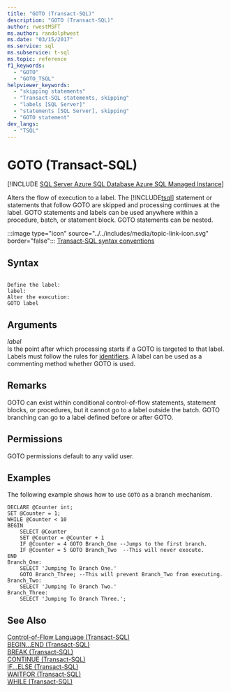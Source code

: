 ```yaml
---
title: "GOTO (Transact-SQL)"
description: "GOTO (Transact-SQL)"
author: rwestMSFT
ms.author: randolphwest
ms.date: "03/15/2017"
ms.service: sql
ms.subservice: t-sql
ms.topic: reference
f1_keywords:
  - "GOTO"
  - "GOTO_TSQL"
helpviewer_keywords:
  - "skipping statements"
  - "Transact-SQL statements, skipping"
  - "labels [SQL Server]"
  - "statements [SQL Server], skipping"
  - "GOTO statement"
dev_langs:
  - "TSQL"
---
```

# GOTO (Transact-SQL)
[!INCLUDE [SQL Server Azure SQL Database Azure SQL Managed Instance](../../includes/applies-to-version/sql-asdb-asdbmi.md)]

  Alters the flow of execution to a label. The [!INCLUDE[tsql](../../includes/tsql-md.md)] statement or statements that follow GOTO are skipped and processing continues at the label. GOTO statements and labels can be used anywhere within a procedure, batch, or statement block. GOTO statements can be nested.  
  
 :::image type="icon" source="../../includes/media/topic-link-icon.svg" border="false"::: [Transact-SQL syntax conventions](../../t-sql/language-elements/transact-sql-syntax-conventions-transact-sql.md)  
  
## Syntax  
  
```  
  
Define the label:   
label:   
Alter the execution:  
GOTO label   
```  
  
## Arguments
 *label*  
 Is the point after which processing starts if a GOTO is targeted to that label. Labels must follow the rules for [identifiers](../../relational-databases/databases/database-identifiers.md). A label can be used as a commenting method whether GOTO is used.  
  
## Remarks  
 GOTO can exist within conditional control-of-flow statements, statement blocks, or procedures, but it cannot go to a label outside the batch. GOTO branching can go to a label defined before or after GOTO.  
  
## Permissions  
 GOTO permissions default to any valid user.  
  
## Examples  
 The following example shows how to use `GOTO` as a branch mechanism.  
  
```  
DECLARE @Counter int;  
SET @Counter = 1;  
WHILE @Counter < 10  
BEGIN   
    SELECT @Counter  
    SET @Counter = @Counter + 1  
    IF @Counter = 4 GOTO Branch_One --Jumps to the first branch.  
    IF @Counter = 5 GOTO Branch_Two  --This will never execute.  
END  
Branch_One:  
    SELECT 'Jumping To Branch One.'  
    GOTO Branch_Three; --This will prevent Branch_Two from executing.  
Branch_Two:  
    SELECT 'Jumping To Branch Two.'  
Branch_Three:  
    SELECT 'Jumping To Branch Three.';  
```  
  
## See Also  
 [Control-of-Flow Language &#40;Transact-SQL&#41;](~/t-sql/language-elements/control-of-flow.md)   
 [BEGIN...END &#40;Transact-SQL&#41;](../../t-sql/language-elements/begin-end-transact-sql.md)   
 [BREAK &#40;Transact-SQL&#41;](../../t-sql/language-elements/break-transact-sql.md)   
 [CONTINUE &#40;Transact-SQL&#41;](../../t-sql/language-elements/continue-transact-sql.md)   
 [IF...ELSE &#40;Transact-SQL&#41;](../../t-sql/language-elements/if-else-transact-sql.md)   
 [WAITFOR &#40;Transact-SQL&#41;](../../t-sql/language-elements/waitfor-transact-sql.md)   
 [WHILE &#40;Transact-SQL&#41;](../../t-sql/language-elements/while-transact-sql.md)  
  
  
